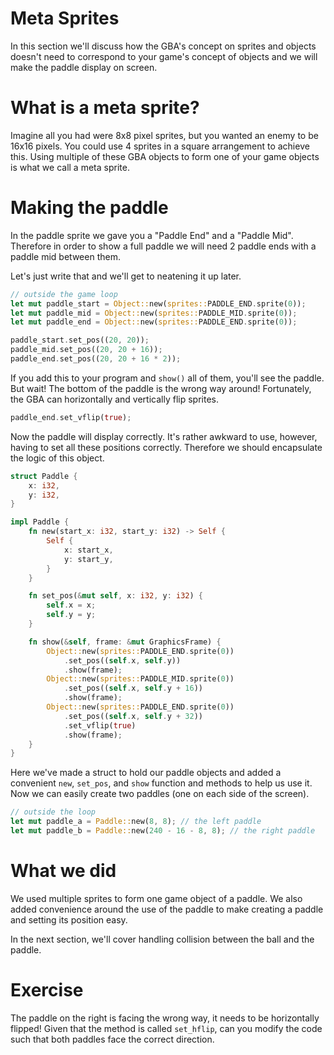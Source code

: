 # Meta Sprites

In this section we'll discuss how the GBA's concept on sprites and objects
doesn't need to correspond to your game's concept of objects and we will make
the paddle display on screen.

# What is a meta sprite?

Imagine all you had were 8x8 pixel sprites, but you wanted an enemy to be 16x16
pixels. You could use 4 sprites in a square arrangement to achieve this. Using
multiple of these GBA objects to form one of your game objects is what we call a
meta sprite.

# Making the paddle

In the paddle sprite we gave you a "Paddle End" and a "Paddle Mid". Therefore in
order to show a full paddle we will need 2 paddle ends with a paddle mid between
them.

Let's just write that and we'll get to neatening it up later.

```rust
// outside the game loop
let mut paddle_start = Object::new(sprites::PADDLE_END.sprite(0));
let mut paddle_mid = Object::new(sprites::PADDLE_MID.sprite(0));
let mut paddle_end = Object::new(sprites::PADDLE_END.sprite(0));

paddle_start.set_pos((20, 20));
paddle_mid.set_pos((20, 20 + 16));
paddle_end.set_pos((20, 20 + 16 * 2));
```

If you add this to your program and `show()` all of them, you'll see the paddle. But wait! The bottom of
the paddle is the wrong way around! Fortunately, the GBA can horizontally and vertically flip sprites.

```rust
paddle_end.set_vflip(true);
```

Now the paddle will display correctly. It's rather awkward to use, however, having to set all these positions correctly. Therefore we should encapsulate the logic of this object.

```rust
struct Paddle {
    x: i32,
    y: i32,
}

impl Paddle {
    fn new(start_x: i32, start_y: i32) -> Self {
        Self {
            x: start_x,
            y: start_y,
        }
    }

    fn set_pos(&mut self, x: i32, y: i32) {
        self.x = x;
        self.y = y;
    }

    fn show(&self, frame: &mut GraphicsFrame) {
        Object::new(sprites::PADDLE_END.sprite(0))
            .set_pos((self.x, self.y))
            .show(frame);
        Object::new(sprites::PADDLE_MID.sprite(0))
            .set_pos((self.x, self.y + 16))
            .show(frame);
        Object::new(sprites::PADDLE_END.sprite(0))
            .set_pos((self.x, self.y + 32))
            .set_vflip(true)
            .show(frame);
    }
}
```

Here we've made a struct to hold our paddle objects and added a convenient
`new`, `set_pos`, and `show` function and methods to help us use it. Now we
can easily create two paddles (one on each side of the screen).

```rust
// outside the loop
let mut paddle_a = Paddle::new(8, 8); // the left paddle
let mut paddle_b = Paddle::new(240 - 16 - 8, 8); // the right paddle
```

# What we did

We used multiple sprites to form one game object of a paddle. We also added
convenience around the use of the paddle to make creating a paddle and setting
its position easy.

In the next section, we'll cover handling collision between the ball and the paddle.

# Exercise

The paddle on the right is facing the wrong way, it needs to be horizontally
flipped! Given that the method is called `set_hflip`, can you modify the code
such that both paddles face the correct direction.

